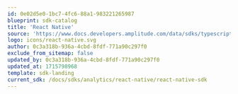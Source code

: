 ```yaml
---
id: 0e02d5e0-1bc7-4fc6-88a1-983221265987
blueprint: sdk-catalog
title: 'React Native'
source: 'https://www.docs.developers.amplitude.com/data/sdks/typescript-react-native/'
logo: icons/react-native.svg
author: 0c3a318b-936a-4cbd-8fdf-771a90c297f0
exclude_from_sitemap: false
updated_by: 0c3a318b-936a-4cbd-8fdf-771a90c297f0
updated_at: 1715798968
template: sdk-landing
current_sdk: /docs/sdks/analytics/react-native/react-native-sdk
---
```

